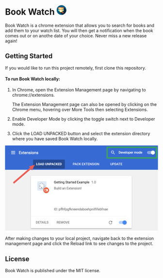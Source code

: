 # Book Watch ![](./search32.png)

Book Watch is a chrome extension that allows you to search for books and add them to your watch list. You will then get a notification when the book comes out or on anothe date of your choice. Never miss a new release again!

## Getting Started

If you would like to run this project remotely, first clone this repository.

#### To run Book Watch locally:

1. In Chrome, open the Extension Management page by navigating to chrome://extensions.

      The Extension Management page can also be opened by clicking on the Chrome menu, hovering over More Tools then selecting Extensions.
2. Enable Developer Mode by clicking the toggle switch next to Developer mode.
3. Click the LOAD UNPACKED button and select the extension directory where you have saved Book Watch locally.

![](./load_extension_example.png)

After making changes to your local project, navigate back to the extension management page and click the Reload link to see changes to the project. 

## License

Book Watch is published under the MIT license.
